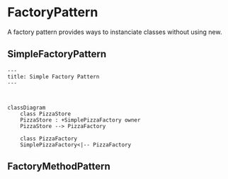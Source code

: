 # FactoryPattern 
A factory pattern provides ways to instanciate classes without using new. 

## SimpleFactoryPattern
```mermaid
---
title: Simple Factory Pattern
---



classDiagram
    class PizzaStore
    PizzaStore : +SimplePizzaFactory owner
    PizzaStore --> PizzaFactory

    class PizzaFactory
    SimplePizzaFactory<|-- PizzaFactory

```

## FactoryMethodPattern

